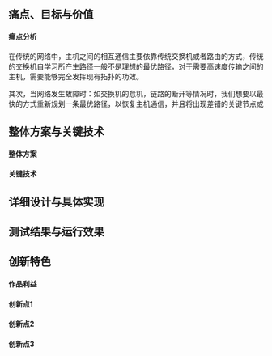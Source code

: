 ## 痛点、目标与价值

#### 痛点分析

​	在传统的网络中，主机之间的相互通信主要依靠传统交换机或者路由的方式，传统的交换机自学习所产生路径一般不是理想的最优路径，对于需要高速度传输之间的主机，需要能够完全发挥现有拓扑的功效。

​	其次，当网络发生故障时：如交换机的怠机，链路的断开等情况时，我们想要以最快的方式重新规划一条最优路径，以恢复主机通信，并且将出现差错的关键节点或                                      

## 整体方案与关键技术

#### 整体方案

#### 关键技术

## 详细设计与具体实现

## 测试结果与运行效果

## 创新特色

#### 作品利益

#### 创新点1

#### 创新点2

#### 创新点3

